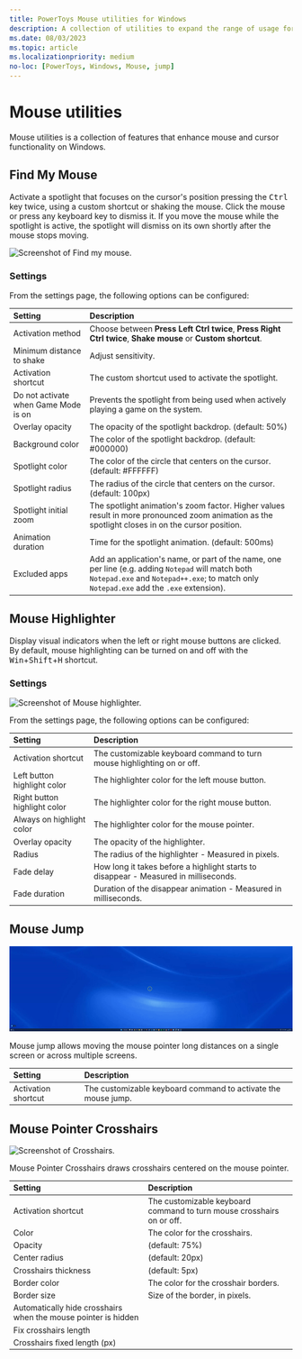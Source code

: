 ```yaml
---
title: PowerToys Mouse utilities for Windows
description: A collection of utilities to expand the range of usage for the mouse and cursor.
ms.date: 08/03/2023
ms.topic: article
ms.localizationpriority: medium
no-loc: [PowerToys, Windows, Mouse, jump]
---
```


# Mouse utilities

Mouse utilities is a collection of features that enhance mouse and cursor functionality on Windows.

## Find My Mouse

Activate a spotlight that focuses on the cursor's position pressing the <kbd>Ctrl</kbd> key twice, using a custom shortcut or shaking the mouse. Click the mouse or press any keyboard key to dismiss it. If you move the mouse while the spotlight is active, the spotlight will dismiss on its own shortly after the mouse stops moving.

![Screenshot of Find my mouse.](../images/pt-mouse-utilities-find-my-mouse.gif)

### Settings

From the settings page, the following options can be configured:

| Setting | Description |
| :--- | :--- |
| Activation method | Choose between **Press Left Ctrl twice**, **Press Right Ctrl twice**, **Shake mouse** or **Custom shortcut**. |
| Minimum distance to shake | Adjust sensitivity. |
| Activation shortcut | The custom shortcut used to activate the spotlight. |
| Do not activate when Game Mode is on | Prevents the spotlight from being used when actively playing a game on the system. |
| Overlay opacity | The opacity of the spotlight backdrop. (default: 50%) |
| Background color | The color of the spotlight backdrop. (default: #000000) |
| Spotlight color | The color of the circle that centers on the cursor. (default: #FFFFFF) |
| Spotlight radius | The radius of the circle that centers on the cursor. (default: 100px) |
| Spotlight initial zoom | The spotlight animation's zoom factor. Higher values result in more pronounced zoom animation as the spotlight closes in on the cursor position. |
| Animation duration | Time for the spotlight animation. (default: 500ms) |
| Excluded apps | Add an application's name, or part of the name, one per line (e.g. adding `Notepad` will match both `Notepad.exe` and `Notepad++.exe`; to match only `Notepad.exe` add the `.exe` extension). |

## Mouse Highlighter

Display visual indicators when the left or right mouse buttons are clicked. By default, mouse highlighting can be turned on and off with the <kbd>Win</kbd>+<kbd>Shift</kbd>+<kbd>H</kbd> shortcut.

### Settings

![Screenshot of Mouse highlighter.](../images/pt-mouse-highlighter.gif)

From the settings page, the following options can be configured:

| Setting | Description |
| :--- | :--- |
| Activation shortcut | The customizable keyboard command to turn mouse highlighting on or off. |
| Left button highlight color | The highlighter color for the left mouse button. |
| Right button highlight color | The highlighter color for the right mouse button. |
| Always on highlight color | The highlighter color for the mouse pointer. |
| Overlay opacity | The opacity of the highlighter. |
| Radius | The radius of the highlighter - Measured in pixels. |
| Fade delay | How long it takes before a highlight starts to disappear - Measured in milliseconds. |
| Fade duration | Duration of the disappear animation - Measured in milliseconds. |

## Mouse Jump

![Screenshot of Mouse jump.](../images/pt-mouse-jump.gif)

Mouse jump allows moving the mouse pointer long distances on a single screen or across multiple screens.

| Setting | Description |
| :--- | :--- |
| Activation shortcut | The customizable keyboard command to activate the mouse jump. |

## Mouse Pointer Crosshairs

![Screenshot of Crosshairs.](../images/pt-mouseutilities-crosshairs.png)

Mouse Pointer Crosshairs draws crosshairs centered on the mouse pointer.

| Setting | Description |
| :--- | :--- |
| Activation shortcut | The customizable keyboard command to turn mouse crosshairs on or off. |
| Color | The color for the crosshairs. |
| Opacity | (default: 75%) |
| Center radius | (default: 20px) |
| Crosshairs thickness | (default: 5px) |
| Border color | The color for the crosshair borders. |
| Border size | Size of the border, in pixels. |
| Automatically hide crosshairs when the mouse pointer is hidden | |
| Fix crosshairs length | |
| Crosshairs fixed length (px) | |
